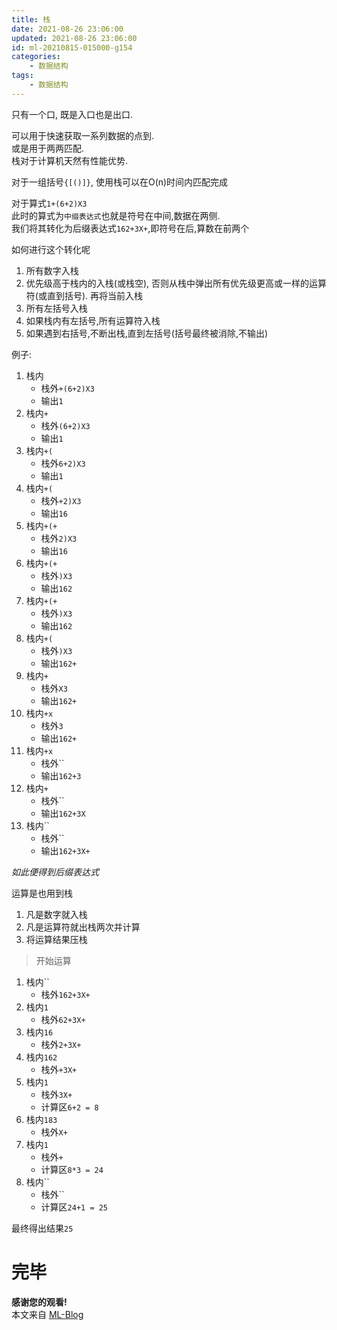 ```yaml
---
title: 栈
date: 2021-08-26 23:06:00
updated: 2021-08-26 23:06:00
id: ml-20210815-015000-g154
categories:
	- 数据结构
tags: 
	- 数据结构
---
```


只有一个口, 既是入口也是出口.  

可以用于快速获取一系列数据的点到.  
或是用于两两匹配.  
栈对于计算机天然有性能优势.

<!--more-->

对于一组括号`{[()]}`, 使用栈可以在O(n)时间内匹配完成

对于算式`1+(6+2)X3`  
此时的算式为`中缀表达式`也就是符号在中间,数据在两侧.  
我们将其转化为后缀表达式`162+3X+`,即符号在后,算数在前两个  

如何进行这个转化呢  
1. 所有数字入栈
2. 优先级高于栈内的入栈(或栈空), 否则从栈中弹出所有优先级更高或一样的运算符(或直到括号). 再将当前入栈  
3. 所有左括号入栈
4. 如果栈内有左括号,所有运算符入栈
5. 如果遇到右括号,不断出栈,直到左括号(括号最终被消除,不输出)


例子:  

1. 栈内
	* 栈外`+(6+2)X3`
	* 输出`1`
2. 栈内`+`
	* 栈外`(6+2)X3`
	* 输出`1`
3. 栈内`+(`
	* 栈外`6+2)X3`
	* 输出`1`
4. 栈内`+(`
	* 栈外`+2)X3`
	* 输出`16`
5. 栈内`+(+`
	* 栈外`2)X3`
	* 输出`16`
6. 栈内`+(+`
	* 栈外`)X3`
	* 输出`162`
7. 栈内`+(+`
	* 栈外`)X3`
	* 输出`162`
8. 栈内`+(`
	* 栈外`)X3`
	* 输出`162+`
9. 栈内`+`
	* 栈外`X3`
	* 输出`162+`
10. 栈内`+x`
	* 栈外`3`
	* 输出`162+`
11. 栈内`+x`
	* 栈外``
	* 输出`162+3`
12. 栈内`+`
	* 栈外``
	* 输出`162+3X`
13. 栈内``
	* 栈外``
	* 输出`162+3X+`

*如此便得到后缀表达式*

运算是也用到栈  

1. 凡是数字就入栈
2. 凡是运算符就出栈两次并计算
3. 将运算结果压栈

> 开始运算

1. 栈内``
	* 栈外`162+3X+`
1. 栈内`1`
	* 栈外`62+3X+`
1. 栈内`16`
	* 栈外`2+3X+`
1. 栈内`162`
	* 栈外`+3X+`
1. 栈内`1`
	* 栈外`3X+`
    * 计算区`6+2 = 8`
1. 栈内`183`
	* 栈外`X+`
1. 栈内`1`
	* 栈外`+`
    * 计算区`8*3 = 24`
1. 栈内``
	* 栈外``
    * 计算区`24+1 = 25`

最终得出结果`25`

# 完毕

**感谢您的观看!**  
本文来自 [ML-Blog][ML-Blog_Link]

<!-- 图片 -->

<!-- 链接 -->

<!-- 水印 -->
[ML-Blog_Link]:https://userminghaoli.github.io/ "我的博客"
